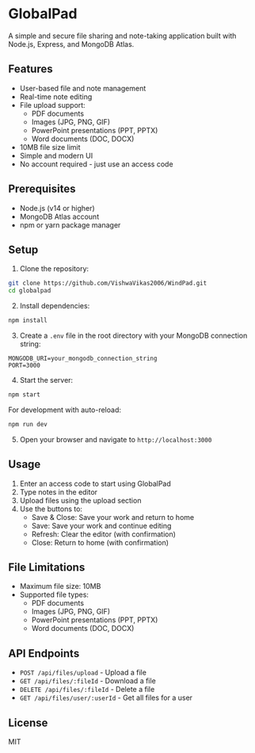 # GlobalPad

A simple and secure file sharing and note-taking application built with Node.js, Express, and MongoDB Atlas.

## Features

- User-based file and note management
- Real-time note editing
- File upload support:
  - PDF documents
  - Images (JPG, PNG, GIF)
  - PowerPoint presentations (PPT, PPTX)
  - Word documents (DOC, DOCX)
- 10MB file size limit
- Simple and modern UI
- No account required - just use an access code

## Prerequisites

- Node.js (v14 or higher)
- MongoDB Atlas account
- npm or yarn package manager

## Setup

1. Clone the repository:
```bash
git clone https://github.com/VishwaVikas2006/WindPad.git
cd globalpad
```

2. Install dependencies:
```bash
npm install
```

3. Create a `.env` file in the root directory with your MongoDB connection string:
```
MONGODB_URI=your_mongodb_connection_string
PORT=3000
```

4. Start the server:
```bash
npm start
```

For development with auto-reload:
```bash
npm run dev
```

5. Open your browser and navigate to `http://localhost:3000`

## Usage

1. Enter an access code to start using GlobalPad
2. Type notes in the editor
3. Upload files using the upload section
4. Use the buttons to:
   - Save & Close: Save your work and return to home
   - Save: Save your work and continue editing
   - Refresh: Clear the editor (with confirmation)
   - Close: Return to home (with confirmation)

## File Limitations

- Maximum file size: 10MB
- Supported file types:
  - PDF documents
  - Images (JPG, PNG, GIF)
  - PowerPoint presentations (PPT, PPTX)
  - Word documents (DOC, DOCX)

## API Endpoints

- `POST /api/files/upload` - Upload a file
- `GET /api/files/:fileId` - Download a file
- `DELETE /api/files/:fileId` - Delete a file
- `GET /api/files/user/:userId` - Get all files for a user

## License

MIT 